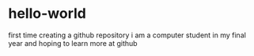 # hello-world
first time creating a github repository
i am a computer student in my final year and hoping to learn more at github
